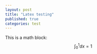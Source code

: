 ```yaml
---
layout: post
title: "Latex testing"
published: true
categories: test
---
```

This is a math block:
$$ 
\int_0^1 dx  = 1
$$


